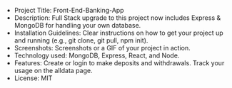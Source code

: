 * Project Title: Front-End-Banking-App
* Description: Full Stack upgrade to this project now includes Express & MongoDB for handling your own database.  
* Installation Guidelines: Clear instructions on how to get your project up and running (e.g., git clone, git pull, npm init).
* Screenshots: Screenshots or a GIF of your project in action.
* Technology used: MongoDB, Express, React, and Node.  
* Features: Create or login to make deposits and withdrawals.  Track your usage on the alldata page.
* License: MIT
